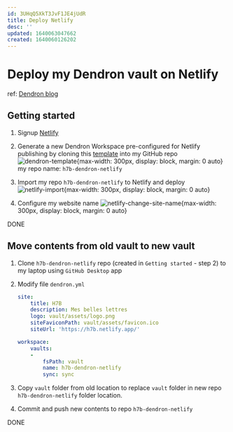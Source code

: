 ```yaml
---
id: 3UHqQ5XkT3JvF1JE4jUdR
title: Deploy Netlify
desc: ''
updated: 1640063047662
created: 1640060126202
---
```

# Deploy my Dendron vault on Netlify

ref: [Dendron blog](https://blog.dendron.so/notes/7h7zZkjF4Yqz8XSrHS1je/)

## Getting started

1. Signup [Netlify](https://www.netlify.com/)

2. Generate a new Dendron Workspace pre-configured for Netlify publishing by cloning this [template](https://github.com/dendronhq/template.publish.netlify) into my GitHub repo
    ![dendron-template](https://org-dendron-public-assets.s3.amazonaws.com/images/github-create-workspace-netlify.gif){max-width: 300px, display: block, margin: 0 auto}
    my repo name: `h7b-dendron-netlify`

3. Import my repo `h7b-dendron-netlify` to Netlify and deploy
    ![netlify-import](https://org-dendron-public-assets.s3.amazonaws.com/images/netlify-import-git-repo.gif){max-width: 300px, display: block, margin: 0 auto}

4. Configure my website name
    ![netlify-change-site-name](https://org-dendron-public-assets.s3.amazonaws.com/images/netlify-change-site-name.gif){max-width: 300px, display: block, margin: 0 auto}

DONE

## Move contents from old vault to new vault

1. Clone `h7b-dendron-netlify` repo (created in `Getting started` - step 2) to my laptop using `GitHub Desktop` app

2. Modify file `dendron.yml`
    ```yaml
    site:
        title: H7B
        description: Mes belles lettres
        logo: vault/assets/logo.png
        siteFaviconPath: vault/assets/favicon.ico
        siteUrl: 'https://h7b.netlify.app/'
    ```
    ```yaml
    workspace:
        vaults:
        -
            fsPath: vault
            name: h7b-dendron-netlify
            sync: sync
    ```

3. Copy `vault` folder from old location to replace `vault` folder in new repo `h7b-dendron-netlify` folder location.

4. Commit and push new contents to repo `h7b-dendron-netlify`

DONE